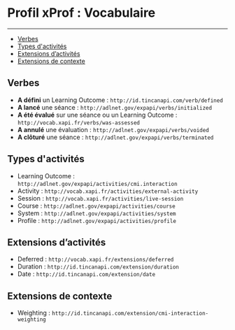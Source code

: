 # Profil xProf : Vocabulaire

---

- [Verbes](#verbs)
- [Types d'activités](#activities)
- [Extensions d’activités](#activity-extensions)
- [Extensions de contexte](#context-extensions)


<a name="verbs"></a>
## Verbes

- **A défini** un Learning Outcome : `http://id.tincanapi.com/verb/defined`
- **A lancé** une séance : `http://adlnet.gov/expapi/verbs/initialized`
- **A été évalué** sur une séance ou un Learning Outcome : `http://vocab.xapi.fr/verbs/was-assessed`
- **A annulé** une évaluation : `http://adlnet.gov/expapi/verbs/voided`
- **A clôturé** une séance : `http://adlnet.gov/expapi/verbs/terminated`


<a name="activities"></a>
## Types d'activités

- Learning Outcome : `http://adlnet.gov/expapi/activities/cmi.interaction`
- Activity : `http://vocab.xapi.fr/activities/external-activity`
- Session : `http://vocab.xapi.fr/activities/live-session`
- Course : `http://adlnet.gov/expapi/activities/course`
- System : `http://adlnet.gov/expapi/activities/system`
- Profile : `http://adlnet.gov/expapi/activities/profile`


<a name="activity-extensions"></a>
## Extensions d’activités

- Deferred : `http://vocab.xapi.fr/extensions/deferred`
- Duration : `http://id.tincanapi.com/extension/duration`
- Date : `http://id.tincanapi.com/extension/date`


<a name="context-extensions"></a>
## Extensions de contexte

- Weighting : `http://id.tincanapi.com/extension/cmi-interaction-weighting`



